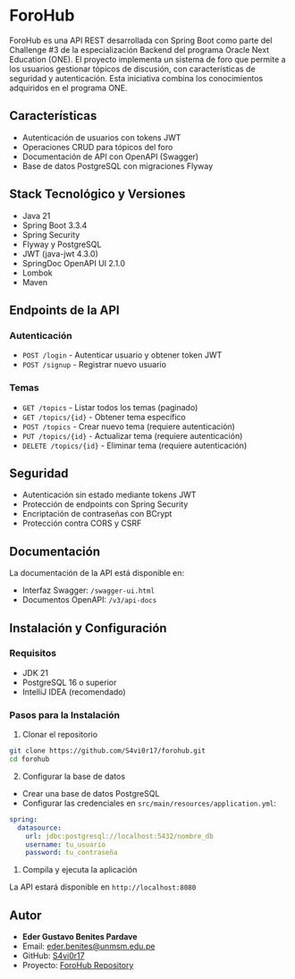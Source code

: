# ForoHub

ForoHub es una API REST desarrollada con Spring Boot como parte del Challenge #3 de la especialización Backend del programa Oracle Next Education (ONE). El proyecto implementa un sistema de foro que permite a los usuarios gestionar tópicos de discusión, con características de seguridad y autenticación. Esta iniciativa combina los conocimientos adquiridos en el programa ONE.

## Características

- Autenticación de usuarios con tokens JWT
- Operaciones CRUD para tópicos del foro
- Documentación de API con OpenAPI (Swagger)
- Base de datos PostgreSQL con migraciones Flyway

## Stack Tecnológico y Versiones

- Java 21
- Spring Boot 3.3.4
- Spring Security
- Flyway y PostgreSQL
- JWT (java-jwt 4.3.0)
- SpringDoc OpenAPI UI 2.1.0
- Lombok
- Maven

## Endpoints de la API

### Autenticación
- `POST /login` - Autenticar usuario y obtener token JWT
- `POST /signup` - Registrar nuevo usuario

### Temas
- `GET /topics` - Listar todos los temas (paginado)
- `GET /topics/{id}` - Obtener tema específico
- `POST /topics` - Crear nuevo tema (requiere autenticación)
- `PUT /topics/{id}` - Actualizar tema (requiere autenticación)
- `DELETE /topics/{id}` - Eliminar tema (requiere autenticación)

## Seguridad

- Autenticación sin estado mediante tokens JWT
- Protección de endpoints con Spring Security
- Encriptación de contraseñas con BCrypt
- Protección contra CORS y CSRF

## Documentación

La documentación de la API está disponible en:
- Interfaz Swagger: `/swagger-ui.html`
- Documentos OpenAPI: `/v3/api-docs`

## Instalación y Configuración

### Requisitos
- JDK 21
- PostgreSQL 16 o superior
- IntelliJ IDEA (recomendado)

### Pasos para la Instalación

1. Clonar el repositorio
```bash
git clone https://github.com/S4vi0r17/forohub.git
cd forohub
```

2. Configurar la base de datos
- Crear una base de datos PostgreSQL
- Configurar las credenciales en `src/main/resources/application.yml`:
```yaml
spring:
  datasource:
    url: jdbc:postgresql://localhost:5432/nombre_db
    username: tu_usuario
    password: tu_contraseña
```

1. Compila y ejecuta la aplicación

La API estará disponible en `http://localhost:8080`

## Autor
- **Eder Gustavo Benites Pardave**
- Email: eder.benites@unmsm.edu.pe
- GitHub: [S4vi0r17](https://github.com/S4vi0r17)
- Proyecto: [ForoHub Repository](https://github.com/S4vi0r17/forohub)
